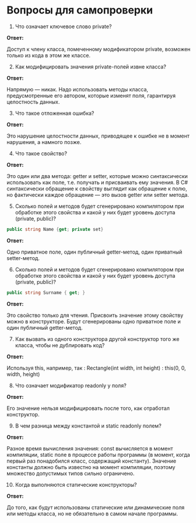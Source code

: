 # Вопросы для самопроверки

1. Что означает ключевое слово private?

**Ответ:**

Доступ к члену класса, помеченному модификатором private, возможен только из кода в этом же классе.

2. Как модифицировать значения private-полей извне класса?

**Ответ:**

Напрямую — никак. Надо использовать методы класса, предусмотренные его автором, которые изменят поля, гарантируя целостность данных.

3. Что такое отложенная ошибка?

**Ответ:**

Это нарушение целостности данных, приводящее к ошибке не в момент нарушения, а намного позже.

4.  Что такое свойство?

**Ответ:**

Это один или два метода: getter и setter, которые можно синтаксически использовать как поле, т.е. получать и присваивать ему значения. В C# синтаксически обращение к свойству выглядит как обращение к полю, но фактически каждое обращение — это вызов getter или setter метода.

5. Сколько полей и методов будет сгенерировано компилятором при обработке этого свойства и какой у них будет уровень доступа (private, public)?

```cs
public string Name {get; private set}
```

**Ответ:**

Одно приватное поле, один публичный getter-метод, один приватный setter-метод.

6. Сколько полей и методов будет сгенерировано компилятором при обработке этого свойства и какой у них будет уровень доступа (private, public)?

```cs
public string Surname { get; }
```

**Ответ:**

Это свойство только для чтения. Присвоить значение этому свойству можно в конструкторе. Будут сгенерированы одно приватное поле и один публичный getter-метод.

7. Как вызвать из одного конструктора другой конструктор того же класса, чтобы не дублировать код?

**Ответ:**

Используя this, например, так : Rectangle(int width, int height) : this(0, 0, width, height)

8. Что означает модификатор readonly у поля?

**Ответ:**

Его значение нельзя модифицировать после того, как отработал конструктор.

9. В чем разница между константой и static readonly полем?

**Ответ:**

Разное время вычисления значения: const вычисляется в момент компиляции, static поле в процессе работы программы (в момент, когда первый раз понадобился класс, содержащий константу). Значение константы должно быть известно на момент компиляции, поэтому множество допустимых типов сильно ограничено.

10. Когда выполняются статические конструкторы?

**Ответ:**

До того, как будут использованы статические или динамические поля или методы класса, но не обязательно в самом начале программы.
